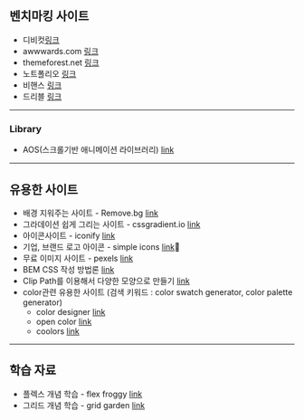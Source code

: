 ## 벤치마킹 사이트

- 디비컷[링크](https://www.dbcut.com/)
- awwwards.com [링크](https://www.awwwards.com/)
- themeforest.net [링크](https://themeforest.net/category/site-templates)
- 노트폴리오 [링크](https://notefolio.net/?type=pick&keywords=UI-UX)
- 비핸스 [링크](https://www.behance.net/galleries/ui-ux)
- 드리블 [링크](https://dribbble.com/shots/popular/web-design)

---

### Library

- AOS(스크롤기반 애니메이션 라이브러리) [link](https://michalsnik.github.io/aos)

---

## 유용한 사이트

- 배경 지워주는 사이트 - Remove.bg [link](https://remove.bg)
- 그라데이션 쉽게 그리는 사이트 - cssgradient.io [link](https://cssgradient.io)
- 아이콘사이트 - iconify [link](https://iconify.design)
- 기업, 브랜드 로고 아이콘 - simple icons [link](https://simpleicons.org/)
- 무료 이미지 사이트 - pexels [link](https://pexels.com)
- BEM CSS 작성 방법론 [link](https://bem-cheat-sheet.9elements.com)
- Clip Path를 이용해서 다양한 모양으로 만들기 [link](https://bennettfeely.com/clippy/)
- color관련 유용한 사이트 (검색 키워드 : color swatch generator, color palette generator)
  - color designer [link](https://colordesigner.io/)
  - open color [link](https://yeun.github.io/open-color/)
  - coolors [link](https://coolors.co/)

---

## 학습 자료

- 플렉스 개념 학습 - flex froggy [link](https://flexboxfroggy.com/#ko)
- 그리드 개념 학습 - grid garden [link](https://cssgridgarden.com/#ko)
